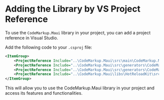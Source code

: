 
#  Adding the Library by VS Project Reference

To use the `CodeMarkup.Maui` library in your project, you can add a project reference in Visual Studio.

Add the following code to your `.csproj` file:

```xml
<ItemGroup>
	<ProjectReference Include="..\CodeMarkup.Maui\src\main\CodeMarkup.Maui\CodeMarkup.Maui.csproj" />
	<ProjectReference Include="..\CodeMarkup.Maui\src\generators\CodeMarkup.Maui.Generator.Extensions\CodeMarkup.Maui.Generator.Extensions.csproj" OutputItemType="Analyzer" ReferenceOutputAssembly="false" />
	<ProjectReference Include="..\CodeMarkup.Maui\src\generators\CodeMarkup.Maui.Generator.Classes\CodeMarkup.Maui.Generator.Classes.csproj" OutputItemType="Analyzer" ReferenceOutputAssembly="false" />
	<ProjectReference Include="..\CodeMarkup.Maui\libs\HotReloadKit\src\HotReloadKit.Generator\HotReloadKit.Generator.csproj" OutputItemType="Analyzer" ReferenceOutputAssembly="false" />
</ItemGroup> 
```

This will allow you to use the CodeMarkup.Maui library in your project and access its features and functionalities.
